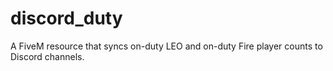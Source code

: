# discord_duty
A FiveM resource that syncs on-duty LEO and on-duty Fire player counts to Discord channels.
